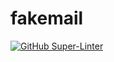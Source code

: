 # fakemail

[![GitHub Super-Linter](https://github.com/aled/fakemail/workflows/Lint%20Code%20Base/badge.svg)](https://github.com/marketplace/actions/super-linter)